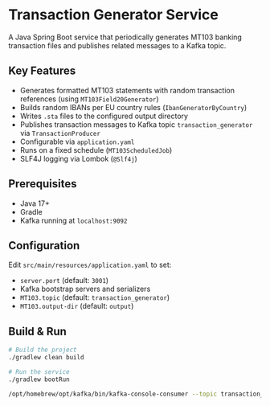 # Transaction Generator Service

A Java Spring Boot service that periodically generates MT103 banking transaction files and publishes related messages to a Kafka topic.

## Key Features

- Generates formatted MT103 statements with random transaction references (using `MT103Field20Generator`)
- Builds random IBANs per EU country rules (`IbanGeneratorByCountry`)
- Writes `.sta` files to the configured output directory
- Publishes transaction messages to Kafka topic `transaction_generator` via `TransactionProducer`
- Configurable via `application.yaml`
- Runs on a fixed schedule (`MT103ScheduledJob`)
- SLF4J logging via Lombok (`@Slf4j`)

## Prerequisites

- Java 17+
- Gradle
- Kafka running at `localhost:9092`

## Configuration

Edit `src/main/resources/application.yaml` to set:

- `server.port` (default: `3001`)
- Kafka bootstrap servers and serializers
- `MT103.topic` (default: `transaction_generator`)
- `MT103.output-dir` (default: `output`)

## Build & Run

```bash
# Build the project
./gradlew clean build

# Run the service
./gradlew bootRun

/opt/homebrew/opt/kafka/bin/kafka-console-consumer --topic transaction_generator --bootstrap-server localhost:9092